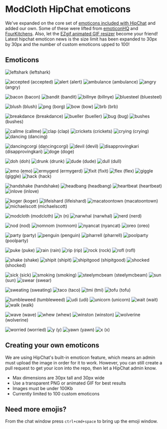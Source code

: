 # ModCloth HipChat emoticons

We've expanded on the core set of [emoticons included with HipChat](http://hipchat-emoticons.nyh.name) and added our own.
Some of these were lifted from [emoticonHQ](http://emoticonhq.com/skypeemoticons.html) and [FourKitchens](https://github.com/fourkitchens/hipchat-emoticons).
Also, let the [EZgif animated GIF resizer](http://ezgif.com/resize) become your friend!
Latest hipchat emoticon news is the size limit has been expanded to 30px by 30px and the number of custom emoticons upped to 100!

## Emoticons

![leftshark](src/leftshark.gif) (leftshark)

![accepted](src/accepted.gif) (accepted)
![alert](src/alert.gif) (alert)
![ambulance](src/ambulance.gif) (ambulance)
![angry](src/angry.gif) (angry)

![bacon](src/bacon.png) (bacon)
![bandit](src/bandit.gif) (bandit)
![billnye](src/billnye.gif) (billnye)
![bluesteel](src/bluesteel.gif) (bluesteel)

![blush](src/blush.gif) (blush)
![png](src/borg.png) (borg)
![bow](src/bow.gif) (bow)
![brb](src/brb.png) (brb)

![breakdance](src/breakdance.gif) (breakdance)
![bueller](src/bueller.gif) (bueller)
![bug](src/bug.gif) (bug)
![bushes](src/bushes.gif) (bushes)

![callme](src/callme.gif) (callme)
![clap](src/clap.gif) (clap)
![crickets](src/crickets.gif) (crickets)
![crying](src/crying.gif) (crying)
![dancing](src/dancing.gif) (dancing)

![dancingcorgi](src/dancingcorgi.gif) (dancingcorgi)
![devil](src/devil.gif) (devil)
![disapprovingkari](src/disapprovingkari.png) (disapprovingkari)
![doge](src/doge.gif) (doge)

![doh](src/doh.gif) (doh)
![drunk](src/drunk.gif) (drunk)
![dude](src/dude.png) (dude)
![dull](src/dull.gif) (dull)

![emo](src/emo.gif) (emo)
![ermygerd](src/ermygerd.gif) (ermygerd)
![fixit](src/fixit.gif) (fixit)
![flex](src/flex.gif) (flex)
![giggle](src/giggle.gif) (giggle)
![hack](src/hack.png) (hack)

![handshake](src/handshake.gif) (handshake)
![headbang](src/headbang.gif) (headbang)
![heartbeat](src/heartbeat.gif) (heartbeat)
![inlove](src/inlove.gif) (inlove)

![koger](src/koger.png) (koger)
![lifeishard](src/lifeishard.gif) (lifeishard)
![macatoontown](src/macatoontown.jpg) (macatoontown)
![michaelscott](src/michaelscott.gif) (michaelscott)

![modcloth](src/modcloth.png) (modcloth)
![n](src/n.gif) (n)
![narwhal](src/narwhal.png) (narwhal)
![nerd](src/nerd.gif) (nerd)

![nod](src/nod.gif) (nod)
![nomnom](src/nomnom.gif) (nomnom)
![nyancat](src/nyancat.gif) (nyancat)
![oreo](src/oreo.png) (oreo)

![party](src/party.gif) (party)
![penguin](src/penguin.gif) (penguin)
![pharrell](src/pharrell.png) (pharrell)
![poolparty](src/poolparty.gif) (poolparty)

![puke](src/puke.gif) (puke)
![rain](src/rain.gif) (rain)
![rip](src/rip.gif) (rip)
![rock](src/rock.gif) (rock)
![rofl](src/rofl.gif) (rofl)

![shake](src/shake.gif) (shake)
![shipit](src/shipit.jpg) (shipit)
![shipitgood](src/shipitgood.png) (shipitgood)
![shocked](src/shocked.gif) (shocked)

![sick](src/sick.gif) (sick)
![smoking](src/smoking.gif) (smoking)
![steelymcbeam](src/steelymcbeam.gif) (steelymcbeam)
![sun](src/sun.gif) (sun)
![swear](src/swear.gif) (swear)

![sweating](src/sweating.gif) (sweating)
![taco](src/taco.png) (taco)
![tmi](src/tmi.gif) (tmi)
![tofu](src/tofu.png) (tofu)

![tumbleweed](src/tumbleweed.gif) (tumbleweed)
![udi](src/udi.png) (udi)
![unicorn](src/unicorn.png) (unicorn)
![wait](src/wait.gif) (wait)
![walk](src/walk.gif) (walk)

![wave](src/wave.gif) (wave)
![whew](src/whew.gif) (whew)
![winston](src/winston.png) (winston)
![wolverine](src/wolverine.gif) (wolverine)

![worried](src/worried.gif) (worried)
![y](src/y.gif) (y)
![yawn](src/yawn.gif) (yawn)
![x](src/x.gif) (x)

## Creating your own emoticons

We are using HipChat's built-in emoticon feature, which means an admin must upload the image in order for it to work. However, you can still create a pull request to get your icon into the repo, then let a HipChat admin know.

* Max dimensions are 30px tall and 30px wide
* Use a transparent PNG or animated GIF for best results
* Images must be under 100Kb
* Currently limited to 100 custom emoticons

## Need more emojis?

From the chat window press `ctrl+cmd+space` to bring up the emoji window.
